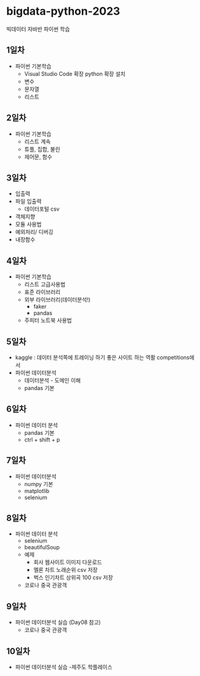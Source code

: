 # bigdata-python-2023
빅데이터 자바반 파이썬 학습

## 1일차
- 파이썬 기본학습
    - Visual Studio Code 확장 python 확장 설치
    - 변수
    - 문자열
    - 리스트 

## 2일차
- 파이썬 기본학습
    - 리스트 계속
    - 튜플, 집합, 불린
    - 제어문, 함수

## 3일차
- 입출력
- 파일 입출력
    - 데이터포털 csv
- 객체지향
- 모듈 사용법
- 예외처리/ 디버깅
- 내장함수
    
## 4일차
- 파이썬 기본학습
    - 리스트 고급사용법
    - 표준 라이브러리
    - 외부 라이브러리(데이터분석!)
        - faker
        - pandas
    - 주피터 노트북 사용법

## 5일차
- kaggle : 데이터 분석쪽에 트레이닝 하기 좋은 사이트 하는 역활 competitions에서
- 파이썬 데이터분석
    - 데이터분석 - 도메인 이해
    - pandas 기본

## 6일차
- 파이썬 데이터 분석
    - pandas 기본
    - ctrl + shift + p 

## 7일차
- 파이썬 데이터분석
    - numpy 기본
    - matplotlib
    - selenium

## 8일차
- 파이썬 데이터 분석
    - selenium
    - beautifulSoup
    - 예제
        - 회사 웹사이트 이미지 다운로드
        - 멜론 차트 노래순위 csv 저장
        - 벅스 인기차트 상위곡 100 csv 저장
    - 코로나 중국 관광객

## 9일차
- 파이썬 데이터분석 실습 (Day08 참고)
    - 코로나 중국 관광객 

## 10일차
- 파이썬 데이터분석 실습
    -제주도 학플레이스

